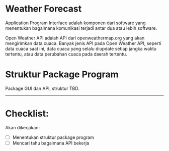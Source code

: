 # Weather Forecast

Application Program Interface adalah komponen dari software yang menentukan bagaimana komunikasi terjadi antar dua atau lebih software.

Open Weather API adalah API dari openweathermap.org yang akan mengirimkan data cuaca. Banyak jenis API pada Open Weather API, seperti data cuaca saat ini, data cuaca yang selalu diupdate setiap jangka waktu tertentu, atau data perubahan cuaca pada daerah tertentu.

# Struktur Package Program

Package GUI dan API, struktur TBD.

------------------------------------------------

# Checklist:

Akan dikerjakan:
- [ ] Menentukan struktur package program
- [ ] Mencari tahu bagaimana API bekerja
